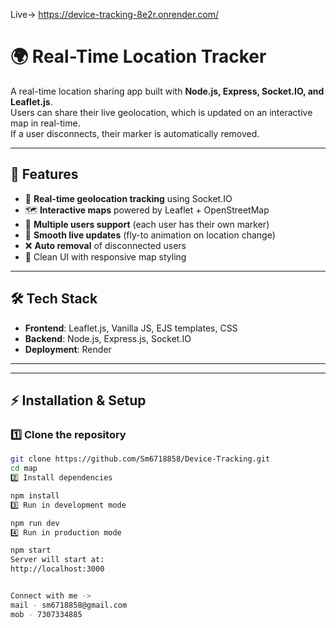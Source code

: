 Live-> https://device-tracking-8e2r.onrender.com/
# 🌍 Real-Time Location Tracker

A real-time location sharing app built with **Node.js, Express, Socket.IO, and Leaflet.js**.  
Users can share their live geolocation, which is updated on an interactive map in real-time.  
If a user disconnects, their marker is automatically removed.  

---

## 🚀 Features
- 📡 **Real-time geolocation tracking** using Socket.IO  
- 🗺️ **Interactive maps** powered by Leaflet + OpenStreetMap  
- 👥 **Multiple users support** (each user has their own marker)  
- 🔄 **Smooth live updates** (fly-to animation on location change)  
- ❌ **Auto removal** of disconnected users  
- 🎨 Clean UI with responsive map styling  

---

## 🛠️ Tech Stack
- **Frontend**: Leaflet.js, Vanilla JS, EJS templates, CSS  
- **Backend**: Node.js, Express.js, Socket.IO  
- **Deployment**: Render

---
---

## ⚡ Installation & Setup

### 1️⃣ Clone the repository
```bash
git clone https://github.com/Sm6718858/Device-Tracking.git
cd map
2️⃣ Install dependencies

npm install
3️⃣ Run in development mode

npm run dev
4️⃣ Run in production mode

npm start
Server will start at:
http://localhost:3000


Connect with me ->
mail - sm6718858@gmail.com
mob - 7307334885

